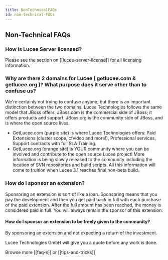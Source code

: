 ```yaml
---
title: NonTechnicalFAQs
id: non-technical-FAQs
---
```


## Non-Technical FAQs ##

### How is Lucee Server licensed? ###

Please see the section on [[lucee-server-license]] for all licensing information.

### Why are there 2 domains for Lucee ( getlucee.com & getlucee.org )? What purpose does it serve other than to confuse us? ###

We're certainly not trying to confuse anyone, but there is an important distinction between the two domains. Lucee Technologies follows the same model that JBoss offers. JBoss.com is the commercial side of JBoss; it offers products and support. JBoss.org is the community side of JBoss, and is where the open source lives.

* GetLucee.com (purple site) is where Lucee Technologies offers: Paid Extensions (cluster scope, cfvideo and more!), Professional services, Support contracts with full SLA Training.
* GetLucee.org (orange site) is YOUR community where you can be involved and contribute to the open source Lucee project! More information is being slowly released to the community including the location of SVN repositories and build scripts. All this information will come to fruition when Lucee 3.1 reaches final non-beta build.

### How do I sponsor an extension? ###

Sponsoring an extension is sort of like a loan. Sponsoring means that you pay the development and then you get paid back in full with each purchase of the paid extension. After the full amount has been reached, the money is considered paid in full. You will always remain the sponsor of this extension.

#### How do I sponsor an extension to be freely given to the community? ###

By sponsoring an extension and not expecting a return of the investment.

Lucee Technologies GmbH will give you a quote before any work is done.

Browse more [[faq-s]] or [[tips-and-tricks]]